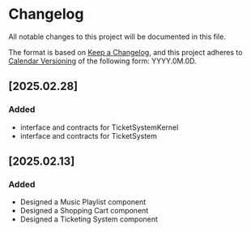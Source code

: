 # Changelog

All notable changes to this project will be documented in this file.

The format is based on [Keep a Changelog](https://keepachangelog.com/en/1.1.0/),
and this project adheres to [Calendar Versioning](https://calver.org/) of
the following form: YYYY.0M.0D.


## [2025.02.28]

### Added
- interface and contracts for TicketSystemKernel
- interface and contracts for TicketSystem


## [2025.02.13]

### Added

- Designed a Music Playlist component
- Designed a Shopping Cart component
- Designed a Ticketing System component



